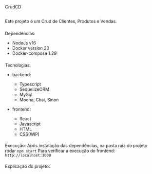 #
CrudCD

##
Este projeto é um Crud de Clientes, Produtos e Vendas.

###
Dependências:
   - NodeJs v16
   - Docker version 20
   - Docker-compose 1.29

###
Tecnologias:
  - backend:
    - Typescript
    - SequelizeORM
    - MySql
    - Mocha, Chai, Sinon

  - frontend:
    - React
    - Javascript
    - HTML
    - CSS(WIP)

####
Execução:
  Após instalação das dependências, na pasta raiz do projeto rodar ```npm start```
  Para verificar a execução do frontend: ```http://localhost:3000```


####
Explicação do projeto: 